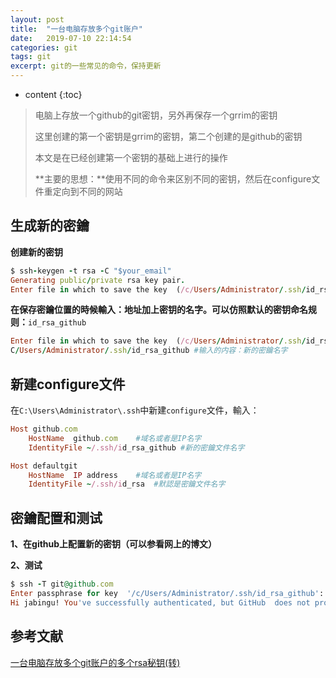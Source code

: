 ```yaml
---
layout: post
title:  "一台电脑存放多个git账户"
date:   2019-07-10 22:14:54
categories: git
tags: git
excerpt: git的一些常见的命令，保持更新
---
```


* content
{:toc}
> 电脑上存放一个github的git密钥，另外再保存一个grrim的密钥
>
> 这里创建的第一个密钥是grrim的密钥，第二个创建的是github的密钥
>
> 本文是在已经创建第一个密钥的基础上进行的操作
>
> **主要的思想：**使用不同的命令来区别不同的密钥，然后在configure文件重定向到不同的网站



## 生成新的密鑰

**创建新的密钥**

```ruby
$ ssh-keygen -t rsa -C "$your_email"
Generating public/private rsa key pair.
Enter file in which to save the key  (/c/Users/Administrator/.ssh/id_rsa):
```

**在保存密鑰位置的時候輸入：地址加上密钥的名字。可以仿照默认的密钥命名规则：**`id_rsa_github`

```ruby
Enter file in which to save the key  (/c/Users/Administrator/.ssh/id_rsa):
C/Users/Administrator/.ssh/id_rsa_github #输入的内容：新的密鑰名字
```



## 新建configure文件

在`C:\Users\Administrator\.ssh`中新建`configure`文件，輸入：

```ruby
Host github.com
    HostName  github.com    #域名或者是IP名字
    IdentityFile ~/.ssh/id_rsa_github #新的密鑰文件名字

Host defaultgit
    HostName  IP address    #域名或者是IP名字
    IdentityFile ~/.ssh/id_rsa  #默認是密鑰文件名字
```



## 密鑰配置和测试

**1、在github上配置新的密钥（可以参看网上的博文）**

**2、测试**

```ruby
$ ssh -T git@github.com
Enter passphrase for key  '/c/Users/Administrator/.ssh/id_rsa_github':
Hi jabingu! You've successfully authenticated, but GitHub  does not provide shell access.
```



## 参考文献

[一台电脑存放多个git账户的多个rsa秘钥(转)](https://www.cnblogs.com/jikexianfeng/p/5873698.html)

